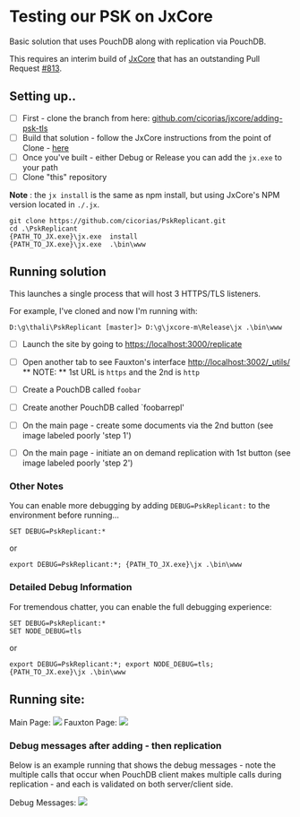 # Testing our PSK on JxCore
Basic solution that uses PouchDB along with replication via PouchDB.

This requires an interim build of [JxCore](http://jxcore.com/home/) that has an outstanding Pull Request [#813](https://github.com/jxcore/jxcore/pull/813).

## Setting up..

- [ ] First - clone the branch from here: [github.com/cicorias/jxcore/adding-psk-tls](https://github.com/cicorias/jxcore/tree/adding-psk-tls)
- [ ] Build that solution - follow the JxCore instructions from the point of Clone - [here](https://github.com/jxcore/jxcore/blob/master/doc/HOW_TO_COMPILE.md)
- [ ] Once you've built - either Debug or Release you can add the `jx.exe` to your path
- [ ] Clone "this" repository 

**Note** : the `jx install` is the same as npm install, but using JxCore's NPM version located in `./.jx`.

```
git clone https://github.com/cicorias/PskReplicant.git
cd .\PskReplicant
{PATH_TO_JX.exe}\jx.exe  install
{PATH_TO_JX.exe}\jx.exe  .\bin\www

```

## Running solution

This launches a single process that will host 3 HTTPS/TLS listeners.

For example, I've cloned and now I'm running with:

```
D:\g\thali\PskReplicant [master]> D:\g\jxcore-m\Release\jx .\bin\www
```

- [ ] Launch the site by going to [https://localhost:3000/replicate](https://localhost:3000/replicate)
- [ ] Open another tab to see Fauxton's interface [http://localhost:3002/_utils/](http://localhost:3002/_utils/)
** NOTE: ** 1st URL is `https` and the 2nd is `http`
- [ ] Create a PouchDB called `foobar`
- [ ] Create another PouchDB called `foobarrepl'
- [ ] On the main page - create some documents via the 2nd button (see image labeled poorly 'step 1')
- [ ] On the main page - initiate an on demand replication with 1st button (see image labeled poorly 'step 2')


### Other Notes
You can enable  more debugging by adding `DEBUG=PskReplicant:` to the environment before running...

```
SET DEBUG=PskReplicant:*
```
or 
```
export DEBUG=PskReplicant:*; {PATH_TO_JX.exe}\jx .\bin\www
```

### Detailed Debug Information

For tremendous chatter, you can enable the full debugging experience:

```
SET DEBUG=PskReplicant:*
SET NODE_DEBUG=tls
```
or
```
export DEBUG=PskReplicant:*; export NODE_DEBUG=tls; {PATH_TO_JX.exe}\jx .\bin\www
```


## Running site:
Main Page: ![](https://farm2.staticflickr.com/1485/24763488099_9ba73f247b_b.jpg)
Fauxton Page: ![](https://farm2.staticflickr.com/1471/24504349913_e124b6cbb3_b.jpg)

### Debug messages after adding - then replication
Below is an example running that shows the debug messages - note the multiple calls that occur when PouchDB client makes multiple calls during replication - and each is validated on both server/client side.

Debug Messages: ![](https://farm2.staticflickr.com/1582/24506585163_2a0be750bc_b.jpg)